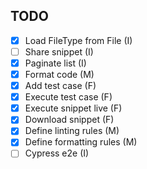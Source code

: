 ## TODO
- [x] Load FileType from File (I)
- [ ] Share snippet (I)
- [x] Paginate list (I)
- [x] Format code (M)
- [x] Add test case (F)
- [x] Execute test case (F)
- [x] Execute snippet live (F)
- [x] Download snippet (F)
- [x] Define linting rules (M) 
- [x] Define formatting rules (M)
- [ ] Cypress e2e (I)
